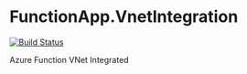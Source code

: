 # FunctionApp.VnetIntegration
[![Build Status](https://dev.azure.com/hoppy7/Azure/_apis/build/status/Hoppy7.FunctionApp.VnetIntegration?branchName=main)](https://dev.azure.com/hoppy7/Azure/_build/latest?definitionId=13&branchName=main)

Azure Function VNet Integrated
